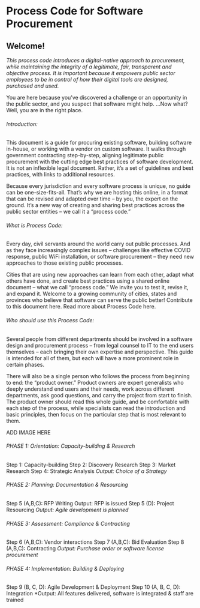 # Process Code for Software Procurement

## Welcome!

*This process code introduces a digital-native approach to procurement, while maintaining the integrity of a legitimate, fair, transparent and objective process. It is important because it empowers public sector employees to be in control of how their digital tools are designed, purchased and used.*

You are here because you’ve discovered a challenge or an opportunity in the public sector, and you suspect that software might help.
…Now what?
Well, you are in the right place.

###### Introduction:
This document is a guide for procuring existing software, building software in-house, or working with a vendor on custom software. It walks through government contracting step-by-step, aligning legitimate public procurement with the cutting edge best practices of software development. It is not an inflexible legal document. Rather, it’s a set of guidelines and best practices, with links to additional resources.

Because every jurisdiction and every software process is unique, no guide can be one-size-fits-all. That’s why we are hosting this online, in a format that can be revised and adapted over time – by you, the expert on the ground. It’s a new way of creating and sharing best practices across the public sector entities – we call it a “process code.”

###### What is Process Code:
Every day, civil servants around the world carry out public processes. And as they face increasingly complex issues – challenges like effective COVID response, public WiFi installation, or software procurement – they need new approaches to those existing public processes.

Cities that are using new approaches can learn from each other, adapt what others have done, and create best practices using a shared online document – what we call “process code.” We invite you to test it, revise it, and expand it. Welcome to a growing community of cities, states and provinces who believe that software can serve the public better!
Contribute to this document here.
Read more about Process Code here.

###### Who should use this Process Code:
Several people from different departments should be involved in a software design and procurement process – from legal counsel to IT to the end users themselves – each bringing their own expertise and perspective. This guide is intended for all of them, but each will have a more prominent role in certain phases.

There will also be a single person who follows the process from beginning to end: the “product owner.” Product owners are expert generalists who deeply understand end users and their needs, work across different departments, ask good questions, and carry the project from start to finish. The product owner should read this whole guide, and be comfortable with each step of the process, while specialists can read the introduction and basic principles, then focus on the particular step that is most relevant to them.

ADD IMAGE HERE

###### PHASE 1: Orientation: Capacity-building & Research
Step 1: Capacity-building
Step 2: Discovery Research
Step 3: Market Research
Step 4: Strategic Analysis
*Output: Choice of a Strategy*

###### PHASE 2: Planning: Documentation & Resourcing
Step 5 (A,B,C): RFP Writing
Output: RFP is issued
Step 5 (D): Project Resourcing
*Output: Agile development is planned*

###### PHASE 3: Assessment: Compliance & Contracting
Step 6 (A,B,C): Vendor interactions
Step 7 (A,B,C): Bid Evaluation
Step 8 (A,B,C): Contracting
*Output: Purchase order or software license procurement*

###### PHASE 4: Implementation: Building & Deploying
Step 9 (B, C, D): Agile Development & Deployment
Step 10 (A, B, C, D): Integration
*Output: All features delivered, software is integrated & staff are trained
